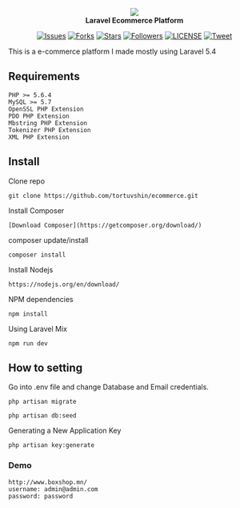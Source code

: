 <p align="center">
<a href="http://boxshop.mn/">
<img src="https://github.com/tortuvshin/boxshop/blob/master/public/img/logo.png"/>
</a><br>
	<b>Laravel Ecommerce Platform</b>
</p>

<p align="center">
    <a href="https://github.com/tortuvshin/boxshop/issues">
        <img src="https://img.shields.io/github/issues/tortuvshin/boxshop.svg"
            alt="Issues"></a>
     <a href="https://github.com/tortuvshin/boxshop/fork">
        <img src="https://img.shields.io/github/forks/tortuvshin/boxshop.svg?style=social&label=Fork"
            alt="Forks"></a>
    <a href="https://github.com/tortuvshin/boxshop/stargazers">
        <img src="https://img.shields.io/github/stars/tortuvshin/boxshop.svg?style=social&label=Stars"
            alt="Stars"></a>
    <a href="https://github.com/tortuvshin/followers">
        <img src="https://img.shields.io/github/followers/tortuvshin.svg?style=social&label=Follow"
            alt="Followers"></a>
    <a href="https://raw.githubusercontent.com/tortuvshin/boxshop/master/LICENSE">
        <img src="https://img.shields.io/badge/license-MIT-blue.svg"
            alt="LICENSE"></a>
    <a href="https://twitter.com/intent/tweet?text=Wow:&url=%5Bobject%20Object%5D">
        <img src="https://img.shields.io/twitter/url/https/github.com/tortuvshin/boxshop.svg?style=social"
            alt="Tweet"></a>
</p>


This is a e-commerce platform I made mostly using Laravel 5.4

## Requirements

	PHP >= 5.6.4
	MySQL >= 5.7
	OpenSSL PHP Extension
	PDO PHP Extension
	Mbstring PHP Extension
	Tokenizer PHP Extension
	XML PHP Extension


<a name="installation"></a>
## Install

Clone repo

```
git clone https://github.com/tortuvshin/ecommerce.git
```

Install Composer

```
[Download Composer](https://getcomposer.org/download/)
```

composer update/install 

```
composer install
```

Install Nodejs

```
https://nodejs.org/en/download/
```

NPM dependencies
```
npm install
```

Using Laravel Mix 

```
npm run dev
```

## How to setting 

Go into .env file and change Database and Email credentials.

```
php artisan migrate
```

```
php artisan db:seed
```
	
Generating a New Application Key
```
php artisan key:generate
```

### Demo
	http://www.boxshop.mn/
	username: admin@admin.com
	password: password

[NODEJS]: https://nodejs.org/en/download/
[COMPOSER]: https://getcomposer.org/download/
[RECAPTCHA]: https://www.google.com/recaptcha/admin#list
